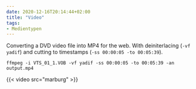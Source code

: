 ```yaml
---
date: 2020-12-16T20:14:44+02:00
title: "Video"
tags:
- Medientypen
---
```


Converting a DVD video file into MP4 for the web. With deiniterlacing (`-vf yadif`) and cutting to timestamps (`-ss 00:00:05 -to 00:05:39`).

```
ffmpeg -i VTS_01_1.VOB -vf yadif -ss 00:00:05 -to 00:05:39 -an output.mp4
```


{{< video src="marburg" >}}
